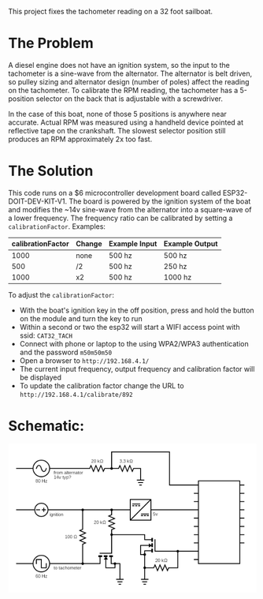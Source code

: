 This project fixes the tachometer reading on a 32 foot sailboat.

# The Problem

A diesel engine does not have an ignition system, so the input to the tachometer is a sine-wave from the alternator.
The alternator is belt driven, so pulley sizing and alternator design (number of poles) affect the reading on the tachometer.
To calibrate the RPM reading, the tachometer has a 5-position selector on the back that is adjustable with a screwdriver.

In the case of this boat, none of those 5 positions is anywhere near accurate.
Actual RPM was measured using a handheld device pointed at reflective tape on the crankshaft.
The slowest selector position still produces an RPM approximately 2x too fast.


# The Solution

This code runs on a $6 microcontroller development board called ESP32-DOIT-DEV-KIT-V1.
The board is powered by the ignition system of the boat and modifies the ~14v sine-wave from the alternator into a square-wave of a lower frequency.
The frequency ratio can be calibrated by setting a `calibrationFactor`.  Examples:

| calibrationFactor | Change | Example Input | Example Output |
| ----------------- | ------ | ------------- | -------------- |
| 1000              | none   | 500 hz        | 500 hz         |
| 500               | /2     | 500 hz        | 250 hz         |
| 1000              | x2     | 500 hz        | 1000 hz        |

To adjust the `calibrationFactor`:

- With the boat's ignition key in the off position, press and hold the button on the module and turn the key to run
- Within a second or two the esp32 will start a WIFI access point with ssid: `CAT32_TACH`
- Connect with phone or laptop to the using WPA2/WPA3 authentication and the password `m50m50m50`
- Open a browser to `http://192.168.4.1/`
- The current input frequency, output frequency and calibration factor will be displayed
- To update the calibration factor change the URL to `http://192.168.4.1/calibrate/892`

# Schematic:

![schematic](https://github.com/eric-haney/tach-fixer/blob/main/schematic.png?raw=true)

